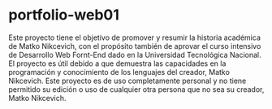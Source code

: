 # portfolio-web01
Este proyecto tiene el objetivo de promover y resumir la historia académica de Matko Nikcevich, con el propósito también de aprovar el curso intensivo de Desarrollo Web Fornt-End dado en la Universidad Tecnológica Nacional.
El proyecto es útil debido a que demuestra las capacidades en la programación y conocimiento de los lenguajes del creador, Matko Nikcevich. 
Este proyecto es de uso completamente personal y no tiene permitido su edición o uso de cualquier otra persona que no sea su creador, Matko Nikcevich.
